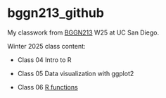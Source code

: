 # bggn213_github
My classwork from [BGGN213](https://bioboot.github.io/bggn213_W25/) W25 at UC San Diego.

Winter 2025 class content:

- Class 04 Intro to R

- Class 05 Data visualization with ggplot2

- Class 06 [R functions](https://github.com/hanhee-jo/bggn213_github/blob/d7317177727c0b7f35ab80b18b330d3c8636cf9d/Class6/R%20Lab/Class6/Class6_R_functions.qmd)
